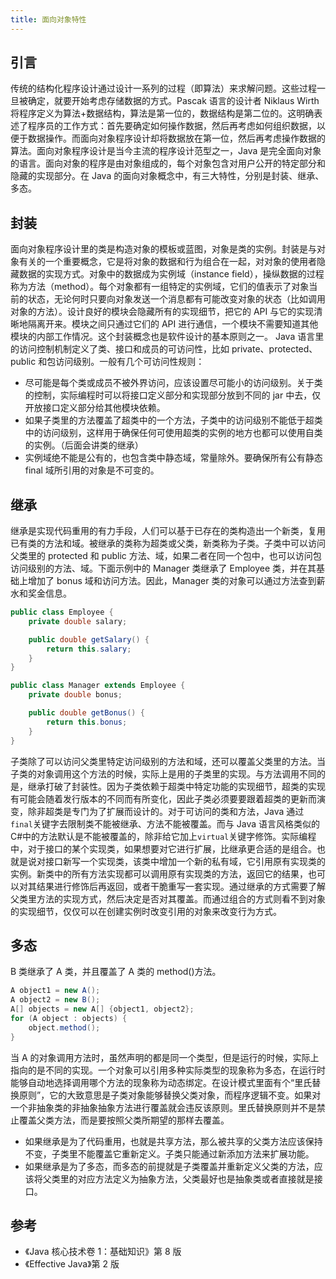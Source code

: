 ```yaml
---
title: 面向对象特性
---
```


## 引言

传统的结构化程序设计通过设计一系列的过程（即算法）来求解问题。这些过程一旦被确定，就要开始考虑存储数据的方式。Pascak 语言的设计者 Niklaus Wirth 将程序定义为算法+数据结构，算法是第一位的，数据结构是第二位的。这明确表述了程序员的工作方式：首先要确定如何操作数据，然后再考虑如何组织数据，以便于数据操作。而面向对象程序设计却将数据放在第一位，然后再考虑操作数据的算法。面向对象程序设计是当今主流的程序设计范型之一，Java 是完全面向对象的语言。面向对象的程序是由对象组成的，每个对象包含对用户公开的特定部分和隐藏的实现部分。在 Java 的面向对象概念中，有三大特性，分别是封装、继承、多态。

## 封装

面向对象程序设计里的类是构造对象的模板或蓝图，对象是类的实例。封装是与对象有关的一个重要概念，它是将对象的数据和行为组合在一起，对对象的使用者隐藏数据的实现方式。对象中的数据成为实例域（instance field），操纵数据的过程称为方法（method）。每个对象都有一组特定的实例域，它们的值表示了对象当前的状态，无论何时只要向对象发送一个消息都有可能改变对象的状态（比如调用对象的方法）。设计良好的模块会隐藏所有的实现细节，把它的 API 与它的实现清晰地隔离开来。模块之间只通过它们的 API 进行通信，一个模块不需要知道其他模块的内部工作情况。这个封装概念也是软件设计的基本原则之一。 Java 语言里的访问控制机制定义了类、接口和成员的可访问性，比如 private、protected、public 和包访问级别。一般有几个可访问性规则：

- 尽可能是每个类或成员不被外界访问，应该设置尽可能小的访问级别。关于类的控制，实际编程时可以将接口定义部分和实现部分放到不同的 jar 中去，仅开放接口定义部分给其他模块依赖。
- 如果子类里的方法覆盖了超类中的一个方法，子类中的访问级别不能低于超类中的访问级别，这样用于确保任何可使用超类的实例的地方也都可以使用自类的实例。（后面会讲类的继承）
- 实例域绝不能是公有的，也包含类中静态域，常量除外。要确保所有公有静态 final 域所引用的对象是不可变的。

## 继承

继承是实现代码重用的有力手段，人们可以基于已存在的类构造出一个新类，复用已有类的方法和域。被继承的类称为超类或父类，新类称为子类。子类中可以访问父类里的 protected 和 public 方法、域，如果二者在同一个包中，也可以访问包访问级别的方法、域。下面示例中的 Manager 类继承了 Employee 类，并在其基础上增加了 bonus 域和访问方法。因此，Manager 类的对象可以通过方法查到薪水和奖金信息。

```java
public class Employee {
    private double salary;

    public double getSalary() {
        return this.salary;
    }
}

public class Manager extends Employee {
    private double bonus;

    public double getBonus() {
        return this.bonus;
    }
}
```

子类除了可以访问父类里特定访问级别的方法和域，还可以覆盖父类里的方法。当子类的对象调用这个方法的时候，实际上是用的子类里的实现。与方法调用不同的是，继承打破了封装性。因为子类依赖于超类中特定功能的实现细节，超类的实现有可能会随着发行版本的不同而有所变化，因此子类必须要要跟着超类的更新而演变，除非超类是专门为了扩展而设计的。对于可访问的类和方法，Java 通过`final`关键字去限制类不能被继承、方法不能被覆盖。而与 Java 语言风格类似的 C#中的方法默认是不能被覆盖的，除非给它加上`virtual`关键字修饰。实际编程中，对于接口的某个实现类，如果想要对它进行扩展，比继承更合适的是组合。也就是说对接口新写一个实现类，该类中增加一个新的私有域，它引用原有实现类的实例。新类中的所有方法实现都可以调用原有实现类的方法，返回它的结果，也可以对其结果进行修饰后再返回，或者干脆重写一套实现。通过继承的方式需要了解父类里方法的实现方式，然后决定是否对其覆盖。而通过组合的方式则看不到对象的实现细节，仅仅可以在创建实例时改变引用的对象来改变行为方式。

## 多态

B 类继承了 A 类，并且覆盖了 A 类的 method()方法。

```java
A object1 = new A();
A object2 = new B();
A[] objects = new A[] {object1, object2};
for (A object : objects) {
    object.method();
}
```

当 A 的对象调用方法时，虽然声明的都是同一个类型，但是运行的时候，实际上指向的是不同的实现。一个对象可以引用多种实际类型的现象称为多态，在运行时能够自动地选择调用哪个方法的现象称为动态绑定。在设计模式里面有个“里氏替换原则”，它的大致意思是子类对象能够替换父类对象，而程序逻辑不变。如果对一个非抽象类的非抽象抽象方法进行覆盖就会违反该原则。里氏替换原则并不是禁止覆盖父类方法，而是要按照父类所期望的那样去覆盖。

- 如果继承是为了代码重用，也就是共享方法，那么被共享的父类方法应该保持不变，子类里不能覆盖它重新定义。子类只能通过新添加方法来扩展功能。
- 如果继承是为了多态，而多态的前提就是子类覆盖并重新定义父类的方法，应该将父类里的对应方法定义为抽象方法，父类最好也是抽象类或者直接就是接口。

## 参考

- 《Java 核心技术卷 1：基础知识》第 8 版
- 《Effective Java》第 2 版
